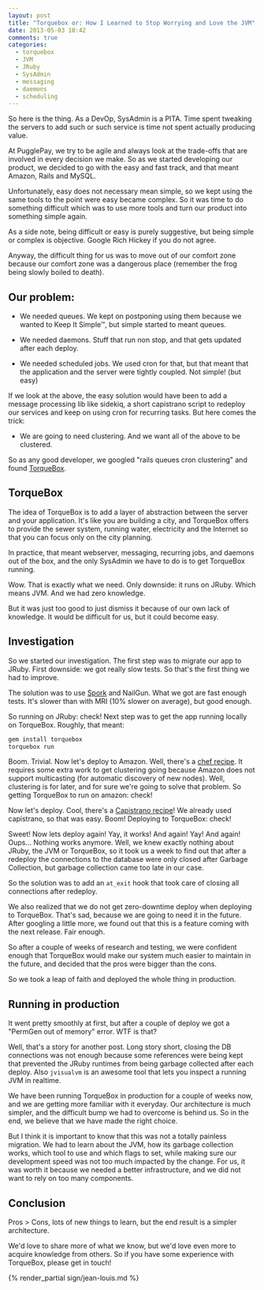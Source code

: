```yaml
---
layout: post
title: "Torquebox or: How I Learned to Stop Worrying and Love the JVM"
date: 2013-05-03 10:42
comments: true
categories:
  - torquebox
  - JVM
  - JRuby
  - SysAdmin
  - messaging
  - daemons
  - scheduling
---
```


So here is the thing. As a DevOp, SysAdmin is a PITA. Time spent
tweaking the servers to add such or such service is time not spent
actually producing value.

At PugglePay, we try to be agile and always look at the trade-offs
that are involved in every decision we make. So as we started
developing our product, we decided to go with the easy and fast track,
and that meant Amazon, Rails and MySQL.

Unfortunately, easy does not necessary mean simple, so we kept using
the same tools to the point were easy became complex. So it was time
to do something difficult which was to use more tools and turn our
product into something simple again.

<!-- more -->

As a side note, being difficult or easy is purely suggestive, but
being simple or complex is objective. Google Rich Hickey if you
do not agree.

Anyway, the difficult thing for us was to move out of our comfort
zone because our comfort zone was a dangerous place (remember the frog
being slowly boiled to death).

## Our problem:

- We needed queues. We kept on postponing using them because we wanted
  to Keep It Simple™, but simple started to meant queues.

- We needed daemons. Stuff that run non stop, and that gets updated
  after each deploy.

- We needed scheduled jobs. We used cron for that, but that meant that
  the application and the server were tightly coupled. Not simple!
  (but easy)

If we look at the above, the easy solution would have been to add
a message processing lib like sidekiq, a short capistrano script to
redeploy our services and keep on using cron for recurring tasks. But
here comes the trick:

- We are going to need clustering. And we want all of the above to be
  clustered.

So as any good developer, we googled "rails queues cron clustering"
and found [TorqueBox](http://torquebox.org/).

## TorqueBox

The idea of TorqueBox is to add a layer of abstraction between the
server and your application. It's like you are building a city, and
TorqueBox offers to provide the sewer system, running water,
electricity and the Internet so that you can focus only on the city
planning.

In practice, that meant webserver, messaging, recurring jobs, and
daemons out of the box, and the only SysAdmin we have to do is
to get TorqueBox running.

Wow. That is exactly what we need. Only downside: it runs on JRuby.
Which means JVM. And we had zero knowledge.

But it was just too good to just dismiss it because of our own lack of
knowledge. It would be difficult for us, but it could become easy.

## Investigation

So we started our investigation. The first step was to migrate our app
to JRuby. First downside: we got really slow tests. So that's the
first thing we had to improve.

The solution was to use [Spork](https://github.com/sporkrb/spork) and
NailGun. What we got are fast enough tests. It's slower than with MRI
(10% slower on average), but good enough.

So running on JRuby: check! Next step was to get the app running
locally on TorqueBox. Roughly, that meant:

``` sh
gem install torquebox
torquebox run
```

Boom. Trivial. Now let's deploy to Amazon. Well, there's a
[chef recipe](https://github.com/torquebox/chef-cookbooks). It
requires some extra work to get clustering going because Amazon does
not support multicasting (for automatic discovery of new nodes). Well,
clustering is for later, and for sure we're going to solve that
problem. So getting TorqueBox to run on amazon: check!

Now let's deploy. Cool, there's a
[Capistrano recipe](https://rubygems.org/gems/torquebox-capistrano-support)!
We already used capistrano, so that was easy. Boom! Deploying to
TorqueBox: check!

Sweet! Now lets deploy again! Yay, it works! And again! Yay! And
again! Oups... Nothing works anymore. Well, we knew exactly nothing
about JRuby, the JVM or TorqueBox, so it took us a week to find out
that after a redeploy the connections to the database were only closed
after Garbage Collection, but garbage collection came too late in our
case.

So the solution was to add an `at_exit` hook that took care of closing
all connections after redeploy.

We also realized that we do not get zero-downtime deploy when
deploying to TorqueBox. That's sad, because we are going to need it in
the future. After googling a little more, we found out that this is a
feature coming with the next release. Fair enough.

So after a couple of weeks of research and testing, we were confident
enough that TorqueBox would make our system much easier to maintain in
the future, and decided that the pros were bigger than the cons.

So we took a leap of faith and deployed the whole thing in production.

## Running in production

It went pretty smoothly at first, but after a couple of deploy we got
a "PermGen out of memory" error. WTF is that?

Well, that's a story for another post. Long story short, closing the
DB connections was not enough because some references were being kept
that prevented the JRuby runtimes from being garbage collected after
each deploy. Also `jvisualvm` is an awesome tool that lets you inspect
a running JVM in realtime.

We have been running TorqueBox in production for a couple of weeks now,
and we are getting more familiar with it everyday. Our architecture is
much simpler, and the difficult bump we had to overcome is behind us.
So in the end, we believe that we have made the right choice.

But I think it is important to know that this was not a totally
painless migration. We had to learn about the JVM, how its garbage
collection works, which tool to use and which flags to set, while
making sure our development speed was not too much impacted by the
change. For us, it was worth it because we needed a better
infrastructure, and we did not want to rely on too many components.

## Conclusion

Pros > Cons, lots of new things to learn, but the end
result is a simpler architecture.

We'd love to share more of what we know, but we'd love even more to
acquire knowledge from others. So if you have some experience with
TorqueBox, please get in touch!

{% render_partial sign/jean-louis.md %}

